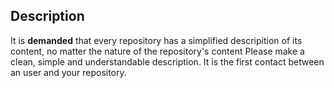 ## Description

It is **demanded** that every repository has a simplified descripition of its content, no matter the nature of the repository's content
Please make a clean, simple and understandable description. It is the first contact between an user and your repository.
